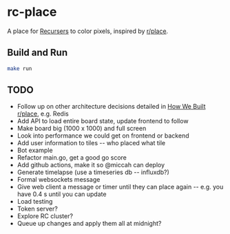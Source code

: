 # rc-place
A place for [Recursers](https://www.recurse.com) to color pixels, inspired by
[r/place](https://www.reddit.com/r/place/).

## Build and Run

```bash
make run
```

## TODO
- Follow up on other architecture decisions detailed in [How We Built r/place](https://www.redditinc.com/blog/how-we-built-rplace), e.g. Redis
- Add API to load entire board state, update frontend to follow
- Make board big (1000 x 1000) and full screen
- Look into performance we could get on frontend or backend
- Add user information to tiles -- who placed what tile
- Bot example
- Refactor main.go, get a good go score
- Add github actions, make it so @miccah can deploy
- Generate timelapse (use a timeseries db -- influxdb?)
- Formal websockets message
- Give web client a message or timer until they can place again -- e.g. you have 0.4 s until you can update
- Load testing
- Token server?
- Explore RC cluster?
- Queue up changes and apply them all at midnight?
